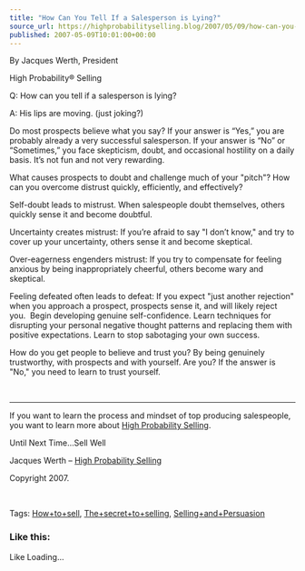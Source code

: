 ```yaml
---
title: "How Can You Tell If a Salesperson is Lying?"
source_url: https://highprobabilityselling.blog/2007/05/09/how-can-you-tell-if-a-salesperson-is-lying
published: 2007-05-09T10:01:00+00:00
---
```

By Jacques Werth, President  

High Probability® Selling 


Q: How can you tell if a salesperson is lying?  

A: His lips are moving. (just joking?)


Do most prospects believe what you say? If your answer is “Yes,” you are probably already a very successful salesperson. If your answer is “No” or “Sometimes,” you face skepticism, doubt, and occasional hostility on a daily basis. It’s not fun and not very rewarding.


What causes prospects to doubt and challenge much of your "pitch"? How can you overcome distrust quickly, efficiently, and effectively?


Self\-doubt leads to mistrust. When salespeople doubt themselves, others quickly sense it and become doubtful.  

Uncertainty creates mistrust: If you’re afraid to say "I don’t know," and try to cover up your uncertainty, others sense it and become skeptical.


Over\-eagerness engenders mistrust: If you try to compensate for feeling anxious by being inappropriately cheerful, others become wary and skeptical.


Feeling defeated often leads to defeat: If you expect "just another rejection" when you approach a prospect, prospects sense it, and will likely reject you.  Begin developing genuine self\-confidence. Learn techniques for disrupting your personal negative thought patterns and replacing them with positive expectations. Learn to stop sabotaging your own success.


How do you get people to believe and trust you? By being genuinely trustworthy, with prospects and with yourself. Are you? If the answer is "No," you need to learn to trust yourself. 


 




---



If you want to learn the process and mindset of top producing salespeople, you want to learn more about [High Probability Selling](http://highprobsell.com/html/prospecting_training.html).


Until Next Time…Sell Well


Jacques Werth – [High Probability Selling](http://highprobsell.com/html/prospecting_training.html) 


Copyright 2007\.


 


Tags: [How\+to\+sell](http://technorati.com/tag/How+to+sell), [The\+secret\+to\+selling](http://technorati.com/tag/The+secret+to+selling), [Selling\+and\+Persuasion](http://technorati.com/tag/Selling+and+Persausion)


### Like this:

Like Loading...
